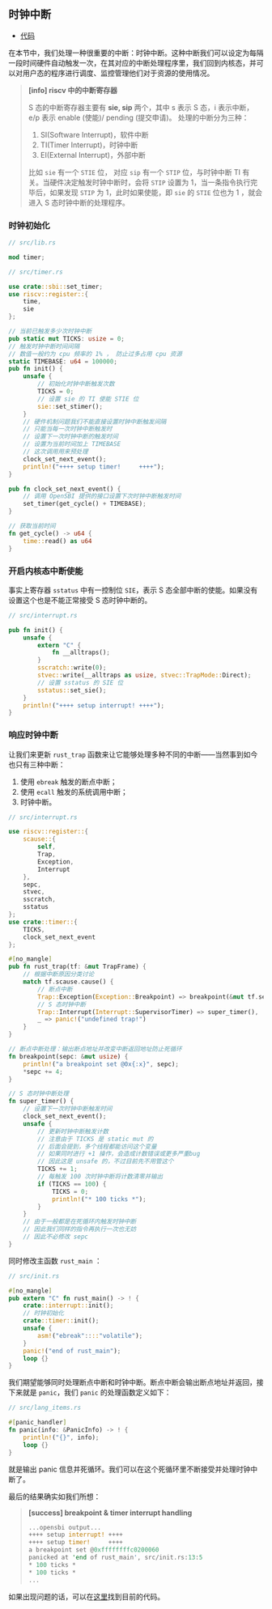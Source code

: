 ## 时钟中断

* [代码](https://github.com/rcore-os/rCore_tutorial/tree/da7ee0906a43681acf81d6d90fd2c1d372b39d06)

在本节中，我们处理一种很重要的中断：时钟中断。这种中断我们可以设定为每隔一段时间硬件自动触发一次，在其对应的中断处理程序里，我们回到内核态，并可以对用户态的程序进行调度、监控管理他们对于资源的使用情况。

> **[info] riscv 中的中断寄存器**
> 
> S 态的中断寄存器主要有 **sie, sip** 两个，其中 s 表示 S 态，i 表示中断， e/p 表示 enable (使能)/ pending (提交申请)。
> 处理的中断分为三种：
> 1. SI(Software Interrupt)，软件中断
> 2. TI(Timer Interrupt)，时钟中断
> 3. EI(External Interrupt)，外部中断
> 
> 比如 ``sie`` 有一个 ``STIE`` 位， 对应 ``sip`` 有一个 ``STIP`` 位，与时钟中断 TI 有关。当硬件决定触发时钟中断时，会将 ``STIP`` 设置为 1，当一条指令执行完毕后，如果发现 ``STIP`` 为 1，此时如果使能，即 ``sie`` 的 ``STIE`` 位也为 1 ，就会进入 S 态时钟中断的处理程序。

### 时钟初始化

```rust
// src/lib.rs

mod timer;

// src/timer.rs

use crate::sbi::set_timer;
use riscv::register::{
    time,
    sie
};

// 当前已触发多少次时钟中断
pub static mut TICKS: usize = 0;
// 触发时钟中断时间间隔
// 数值一般约为 cpu 频率的 1% ， 防止过多占用 cpu 资源
static TIMEBASE: u64 = 100000;
pub fn init() {
    unsafe {
        // 初始化时钟中断触发次数
        TICKS = 0;
        // 设置 sie 的 TI 使能 STIE 位
        sie::set_stimer();
    }
    // 硬件机制问题我们不能直接设置时钟中断触发间隔
    // 只能当每一次时钟中断触发时
    // 设置下一次时钟中断的触发时间
    // 设置为当前时间加上 TIMEBASE
    // 这次调用用来预处理
    clock_set_next_event();
    println!("++++ setup timer!     ++++");
}

pub fn clock_set_next_event() {
	// 调用 OpenSBI 提供的接口设置下次时钟中断触发时间
    set_timer(get_cycle() + TIMEBASE);
}

// 获取当前时间
fn get_cycle() -> u64 {
    time::read() as u64
}
```
### 开启内核态中断使能

事实上寄存器 ``sstatus`` 中有一控制位 ``SIE``，表示 S 态全部中断的使能。如果没有设置这个也是不能正常接受 S 态时钟中断的。
```rust
// src/interrupt.rs

pub fn init() {
    unsafe {
        extern "C" {
            fn __alltraps();
        }
        sscratch::write(0);
        stvec::write(__alltraps as usize, stvec::TrapMode::Direct);
        // 设置 sstatus 的 SIE 位
        sstatus::set_sie();
    }
    println!("++++ setup interrupt! ++++");
}
```

### 响应时钟中断
让我们来更新 ``rust_trap`` 函数来让它能够处理多种不同的中断——当然事到如今也只有三种中断：
1. 使用 ``ebreak`` 触发的断点中断；
2. 使用 ``ecall`` 触发的系统调用中断；
3. 时钟中断。


```rust
// src/interrupt.rs

use riscv::register::{
    scause::{
        self,
        Trap,
        Exception,
        Interrupt
    },
    sepc,
    stvec,
    sscratch,
    sstatus
};
use crate::timer::{
    TICKS,
    clock_set_next_event
};

#[no_mangle]
pub fn rust_trap(tf: &mut TrapFrame) {
    // 根据中断原因分类讨论
    match tf.scause.cause() {
        // 断点中断
        Trap::Exception(Exception::Breakpoint) => breakpoint(&mut tf.sepc),
        // S 态时钟中断
        Trap::Interrupt(Interrupt::SupervisorTimer) => super_timer(),
        _ => panic!("undefined trap!")
    }
}

// 断点中断处理：输出断点地址并改变中断返回地址防止死循环
fn breakpoint(sepc: &mut usize) {
    println!("a breakpoint set @0x{:x}", sepc);
    *sepc += 4;
}

// S 态时钟中断处理
fn super_timer() {
    // 设置下一次时钟中断触发时间
    clock_set_next_event();
    unsafe {
        // 更新时钟中断触发计数
        // 注意由于 TICKS 是 static mut 的
        // 后面会提到，多个线程都能访问这个变量
        // 如果同时进行 +1 操作，会造成计数错误或更多严重bug
        // 因此这是 unsafe 的，不过目前先不用管这个
        TICKS += 1;
        // 每触发 100 次时钟中断将计数清零并输出
        if (TICKS == 100) {
            TICKS = 0;
            println!("* 100 ticks *");
        }
    }
    // 由于一般都是在死循环内触发时钟中断
    // 因此我们同样的指令再执行一次也无妨
    // 因此不必修改 sepc
}
```

同时修改主函数 ``rust_main`` ：

```rust
// src/init.rs

#[no_mangle]
pub extern "C" fn rust_main() -> ! {
    crate::interrupt::init();
    // 时钟初始化
    crate::timer::init();
    unsafe {
        asm!("ebreak"::::"volatile");
    }
    panic!("end of rust_main");
    loop {}
}
```

我们期望能够同时处理断点中断和时钟中断。断点中断会输出断点地址并返回，接下来就是 ``panic``，我们 ``panic`` 的处理函数定义如下：

```rust
// src/lang_items.rs

#[panic_handler]
fn panic(info: &PanicInfo) -> ! {
    println!("{}", info);
    loop {}
}
```

就是输出 panic 信息并死循环。我们可以在这个死循环里不断接受并处理时钟中断了。

最后的结果确实如我们所想：

> **[success] breakpoint & timer interrupt handling**
> ```rust
> ...opensbi output...
> ++++ setup interrupt! ++++
> ++++ setup timer!     ++++
> a breakpoint set @0xffffffffc0200060
> panicked at 'end of rust_main', src/init.rs:13:5
> * 100 ticks *
> * 100 ticks *
> ...
> ```

如果出现问题的话，可以在[这里](https://github.com/rcore-os/rCore_tutorial/tree/da7ee0906a43681acf81d6d90fd2c1d372b39d06)找到目前的代码。
